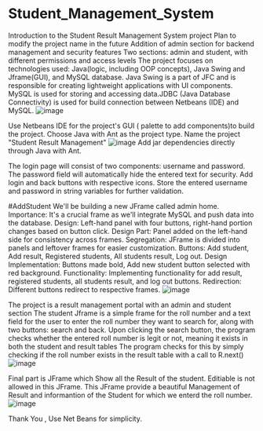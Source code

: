 # Student_Management_System
Introduction to the Student Result Management System project
Plan to modify the project name in the future
Addition of admin section for backend management and security features
Two sections: admin and student, with different permissions and access levels
The project focuses on technologies used: Java(logic, including OOP concepts), Java Swing and Jframe(GUI), and MySQL database.
Java Swing is a part of JFC and is responsible for creating lightweight applications with UI components.
MySQL is used for storing and accessing data.JDBC (Java Database Connectivity) is used for build connection between Netbeans (IDE) and MySQL.
![image](https://github.com/rahuljha0810/Student_Management_System/assets/108356605/1de3a2a8-458f-4a87-b138-103670aafa27)

Use Netbeans IDE for the project's GUI ( palette to add components)to build the project.
Choose Java with Ant as the project type.
Name the project "Student Result Management"
![image](https://github.com/rahuljha0810/Student_Management_System/assets/108356605/ce9cf742-e7c5-4b7a-851b-88e928836c3b)
Add jar dependencies directly through Java with Ant.

The login page will consist of two components: username and password.
The password field will automatically hide the entered text for security.
Add login and back buttons with respective icons.
Store the entered username and password in string variables for further validation.

#AddStudent
We'll be building a new JFrame called admin home.
Importance: It's a crucial frame as we'll integrate MySQL and push data into the database.
Design: Left-hand panel with four buttons, right-hand portion changes based on button click.
Design Part: Panel added on the left-hand side for consistency across frames.
Segregation: JFrame is divided into panels and leftover frames for easier customization.
Buttons: Add student, Add result, Registered students, All students result, Log out.
Design Implementation: Buttons made bold, Add new student button selected with red background.
Functionality: Implementing functionality for add result, registered students, all students result, and log out buttons.
Redirection: Different buttons redirect to respective frames.
![image](https://github.com/rahuljha0810/Student_Management_System/assets/108356605/8c2523e9-c2f9-4ab4-922c-df547d07c802)

The project is a result management portal with an admin and student section
The student Jframe is a simple frame for the roll number and a text field for the user to enter the roll number they want to search for, along with two buttons: search and back.
Upon clicking the search button, the program checks whether the entered roll number is legit or not, meaning it exists in both the student and result tables
The program checks for this by simply checking if the roll number exists in the result table with a call to R.next()
![image](https://github.com/rahuljha0810/Student_Management_System/assets/108356605/ce9baa08-9d0b-40fd-9622-7c1974a349f6)

Final part is JFrame which Show all the Result of the student.
Editiable is not allowed in this JFrame. 
This JFrame provide a beautiful Management of Result and informantion of the Student for which we enterd the roll number.
![image](https://github.com/rahuljha0810/Student_Management_System/assets/108356605/7ca3e00f-fe90-491b-af72-167ef19d478e)

Thank You , Use Net Beans for simplicity.


